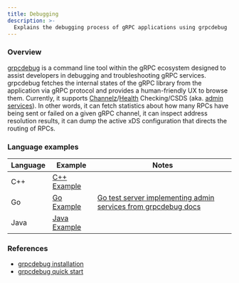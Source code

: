 ```yaml
---
title: Debugging
description: >-
  Explains the debugging process of gRPC applications using grpcdebug
---
```


### Overview
[grpcdebug] is a command line tool within the gRPC ecosystem designed to assist developers in debugging and troubleshooting gRPC services. grpcdebug fetches the internal states of the gRPC library from the application via gRPC protocol and provides a human-friendly UX to browse them. Currently, it supports [Channelz]/[Health] Checking/CSDS (aka. [admin services]). In other words, it can fetch statistics about how many RPCs have being sent or failed on a given gRPC channel, it can inspect address resolution results, it can dump the active xDS configuration that directs the routing of RPCs.

### Language examples

| Language | Example          | Notes                                                            |
|----------|------------------|------------------------------------------------------------------|
| C++      | [C++ Example]    |                                                                  |
| Go       | [Go Example]     | [Go test server implementing admin services from grpcdebug docs] |
| Java     | [Java Example]   |                                                                  |

### References

* [grpcdebug installation]
* [grpcdebug quick start]


[grpcdebug]: https://github.com/grpc-ecosystem/grpcdebug
[Health]:https://github.com/grpc/grpc/blob/master/src/proto/grpc/health/v1/health.proto
[Channelz]: https://github.com/grpc/proposal/blob/master/A14-channelz.md
[admin services]: https://github.com/grpc/proposal/blob/master/A38-admin-interface-api.md
[C++ Example]: https://github.com/grpc/grpc/tree/master/examples/cpp/debugging#using-grpcdebug
[Go Example]: https://github.com/grpc-ecosystem/grpcdebug?tab=readme-ov-file#quick-start
[Java Example]: https://github.com/grpc/grpc-java/tree/master/examples/example-debug#using-grpcdebug
[grpcdebug installation]: https://github.com/grpc-ecosystem/grpcdebug?tab=readme-ov-file#installation
[grpcdebug quick start]: https://github.com/grpc-ecosystem/grpcdebug?tab=readme-ov-file#quick-start
[Go test server implementing admin services from grpcdebug docs]: https://github.com/grpc-ecosystem/grpcdebug/tree/main/internal/testing/testserver